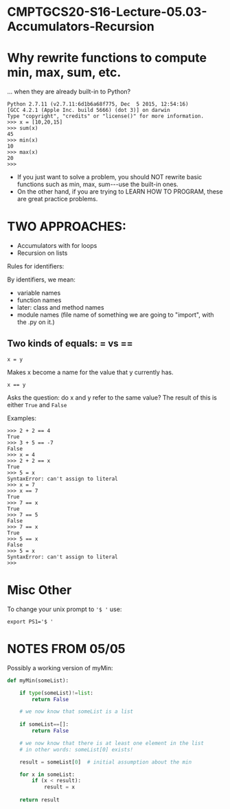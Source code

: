 # CMPTGCS20-S16-Lecture-05.03-Accumulators-Recursion

# Why rewrite functions to compute min, max, sum, etc.

... when they are already built-in to Python?

```
Python 2.7.11 (v2.7.11:6d1b6a68f775, Dec  5 2015, 12:54:16) 
[GCC 4.2.1 (Apple Inc. build 5666) (dot 3)] on darwin
Type "copyright", "credits" or "license()" for more information.
>>> x = [10,20,15]
>>> sum(x)
45
>>> min(x)
10
>>> max(x)
20
>>> 
```

* If you just want to solve a problem, you should NOT rewrite basic functions such as min, max, sum---use the built-in ones.
* On the other hand, if you are trying to LEARN HOW TO PROGRAM, these are great practice problems.

TWO APPROACHES:
==============

* Accumulators with for loops
* Recursion on lists

Rules for identifiers:

By identifiers, we mean:

* variable names
* function names
* later: class and method names
* module names (file name of something we are going to "import", with the .py on it.)


Two kinds of equals: = vs ==
----------------------------
```
x = y     
```

Makes x become a name for the value that y currently has.

```
x == y
```

Asks the question: do x and y refer to the same value?  The result of this is either `True` and `False`


Examples:

```
>>> 2 + 2 == 4
True
>>> 3 + 5 == -7
False
>>> x = 4
>>> 2 + 2 == x
True
>>> 5 = x
SyntaxError: can't assign to literal
>>> x = 7
>>> x == 7
True
>>> 7 == x
True
>>> 7 == 5
False
>>> 7 == x
True
>>> 5 == x
False
>>> 5 = x
SyntaxError: can't assign to literal
>>> 
```

Misc Other
==========

To change your unix prompt to `'$ '` use:

```
export PS1='$ '
```

NOTES FROM 05/05
================


Possibly a working version of myMin:

```Python
def myMin(someList):

    if type(someList)!=list:
        return False

    # we now know that someList is a list
    
    if someList==[]:
        return False

    # we now know that there is at least one element in the list
    # in other words: someList[0] exists!

    result = someList[0]  # initial assumption about the min

    for x in someList:
        if (x < result):
            result = x
    
    return result
```
